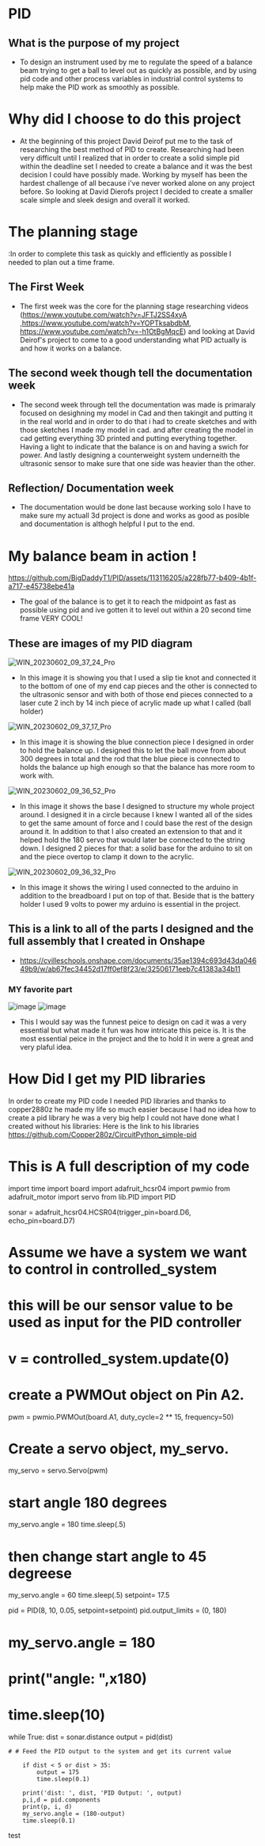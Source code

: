 # PID
## What is the purpose of my project
-  To design an instrument used by me to regulate the speed of a balance beam trying to get a ball to level out as quickly as possible, and by using pid code and other process variables in industrial control systems to help make the PID work as smoothly as possible.

# Why did I choose to do this project
- At the beginning of this project David Deirof put me to the task of researching the best method of PID to create. Researching had been very difficult until I realized that in order to create a solid simple pid within the deadline set I needed to create a balance and it was the best decision I could have possibly made. Working by myself has been the hardest challenge of all because i've never worked alone on any project before. So looking at David Dierofs project I decided to create a smaller scale simple and sleek design and overall it worked. 

# The planning stage 
:In order to complete this task as quickly and efficiently as possible I needed to plan out a time frame.
## The First Week 
- The first week was the core for the planning stage researching videos (https://www.youtube.com/watch?v=JFTJ2SS4xyA ,https://www.youtube.com/watch?v=YOPTksabdbM, https://www.youtube.com/watch?v=-h1OtBgMqcE) and looking at David Deirof's project to come to a good understanding what PID actually is and how it works on a balance.
## The second week though tell the documentation week
- The second week through tell the documentation was made is primaraly focused on desighning my model in Cad and then takingit and putting it in the real world and in order to do that i had to create sketches and with those sketches I made my model in cad. and after creating the model in cad getting everything 3D printed and putting everything together. Having a light to indicate that the balance is on and having a swich for power. And lastly designing a counterweight system underneith the ultrasonic sensor to make sure that one side was heavier than the other. 
## Reflection/ Documentation week 
- The documentation would be done last because working solo I have to make sure my  actuall 3d project is done and works as good as posible and documentation is althogh helpful I put to the end. 

# My balance beam in action !
https://github.com/BigDaddyT1/PID/assets/113116205/a228fb77-b409-4b1f-a717-e45738ebe41a
- The goal of the balance is to get it to reach the midpoint as fast as possible using pid and ive gotten it to level out within a 20 second time frame VERY COOL!
## These are images of my PID diagram 

![WIN_20230602_09_37_24_Pro](https://github.com/BigDaddyT1/PID/assets/113116205/7fc2ffca-cf62-4324-8834-39e3719b3004)
- In this image it is showing you that I used a slip tie knot and connected it to the bottom of one of my end cap pieces and the other is connected to the ultrasonic sensor and with both of those end pieces connected to a laser cute 2 inch by 14 inch piece of acrylic made up what I called (ball holder) 

![WIN_20230602_09_37_17_Pro](https://github.com/BigDaddyT1/PID/assets/113116205/8d7ea64d-2cce-4aab-9a78-d7afc368533a)
- In this image it is showing the blue connection piece I designed in order to hold the balance up. I designed this to let the ball move from about 300 degrees in total and the rod that the blue piece is connected to holds the balance up high enough so that the balance has more room to work with.

![WIN_20230602_09_36_52_Pro](https://github.com/BigDaddyT1/PID/assets/113116205/17f184cc-8dd1-4b90-8c5e-618fc6c76a61)
- In this image it shows the base I designed to structure my whole project around. I designed it in a circle because I knew I wanted all of the sides to get the same amount of force and I could base the rest of the design around it. In addition to that I also created an extension to that and it helped hold the 180 servo that would later be connected to the string down. I designed 2 pieces for that: a solid base for the arduino to sit on and the piece overtop to clamp it down to the acrylic. 

![WIN_20230602_09_36_32_Pro](https://github.com/BigDaddyT1/PID/assets/113116205/1fff1fe8-5f3a-4bf1-af4e-c8416dfaf862)
- In this image it shows the wiring I used connected to the arduino in addition to the breadboard I put on top of that. Beside that is the battery holder I used 9 volts to power my arduino is essential in the project.

## This is a link to all of the parts I designed and the full assembly that I created in Onshape 
- https://cvilleschools.onshape.com/documents/35ae1394c693d43da04649b9/w/ab67fec34452d17ff0ef8f23/e/32506171eeb7c41383a34b11
### MY favorite part 
![image](https://github.com/BigDaddyT1/PID/assets/113116205/8b881305-6d87-4b79-b47c-43a6947b946b)
![image](https://github.com/BigDaddyT1/PID/assets/113116205/0ef13085-79a9-494e-a697-ab542067b897)

- This I would say was the funnest peice to design on cad it was a very essential but what made it fun was how intricate this peice is. It is the most essential peice in the project and the to hold it in were a great and very plaful idea. 
# How Did I get my PID libraries 
In order to create my PID code I needed PID libraries and thanks to copper2880z he made my life so much easier because I had no idea how to create a pid library he was a very big help I could not have done what I created without his libraries: Here is the link to his libraries https://github.com/Copper280z/CircuitPython_simple-pid
#  This is A full description of my code 
import time
import board
import adafruit_hcsr04
import pwmio
from adafruit_motor import servo
from lib.PID import PID

sonar = adafruit_hcsr04.HCSR04(trigger_pin=board.D6, echo_pin=board.D7)

# Assume we have a system we want to control in controlled_system
# this will be our sensor value to be used as input for the PID controller
# v = controlled_system.update(0)
# create a PWMOut object on Pin A2.
pwm = pwmio.PWMOut(board.A1, duty_cycle=2 ** 15, frequency=50)

# Create a servo object, my_servo.
my_servo = servo.Servo(pwm)
# start angle 180 degrees
my_servo.angle = 180
time.sleep(.5)
# then change  start angle to 45 degreese
my_servo.angle = 60
time.sleep(.5)
setpoint= 17.5

pid = PID(8, 10, 0.05, setpoint=setpoint)
pid.output_limits = (0, 180)
# my_servo.angle = 180
# print("angle: ",x180) 
# time.sleep(10)
while True:
        dist = sonar.distance
        output = pid(dist)
        
        
    # # Feed the PID output to the system and get its current value
   
        if dist < 5 or dist > 35:
            output = 175
            time.sleep(0.1)            
        
        print('dist: ', dist, 'PID Output: ', output)
        p,i,d = pid.components
        print(p, i, d)
        my_servo.angle = (180-output)
        time.sleep(0.1)
test
